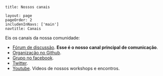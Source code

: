 ```
title: Nossos canais

layout: page
pageOrder: 2
includenInNavs: ['main']
navtitle: Canais
```

Eis os canais da nossa comunidade:
 * <a href="https://groups.google.com/forum/#!forum/gojs" target="_blank">Fórum de discussão</a>. **Esse é o nosso canal principal de comunicação**.
 * <a href="https://github.com/goiasjs" target="_blank">Organização no Github</a>.
 * <a href="https://www.facebook.com/groups/goiasjs/" target="_blank">Grupo no facebook</a>.
 * <a href="https://twitter.com/goiasjs" target="_blank">Twitter</a>.
 * <a href="https://www.youtube.com/channel/UCADyLECCV6us1Lk1svIKneQ" target="_blank">Youtube</a>. Videos de nossos workshops e encontros.
